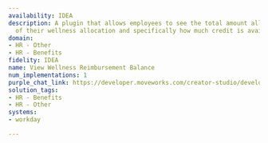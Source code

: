 ```yaml
---
availability: IDEA
description: A plugin that allows employees to see the total amount allocated as part
  of their wellness allocation and specifically how much credit is available.
domain:
- HR - Other
- HR - Benefits
fidelity: IDEA
name: View Wellness Reimbursement Balance
num_implementations: 1
purple_chat_link: https://developer.moveworks.com/creator-studio/developer-tools/purple-chat/?conversation=%7B%22startTimestamp%22%3A%2211%3A43+AM%22%2C%22messages%22%3A%5B%7B%22role%22%3A%22user%22%2C%22parts%22%3A%5B%7B%22richText%22%3A%22Can+you+tell+me+what+the+wellness+reimbursement+policy+is+and+how+much+I+have+left%3F%22%7D%5D%7D%2C%7B%22role%22%3A%22assistant%22%2C%22parts%22%3A%5B%7B%22reasoningSteps%22%3A%5B%7B%22status%22%3A%22success%22%2C%22richText%22%3A%22%3Cp%3E%E2%9C%85+Working+on+%3Cb%3EWellness+Reimbursement+And+How+Much+Left%3C%2Fb%3E+%3Cbr%3E%E2%8F%B3+Calling+Plugin+%3Cb%3EView+Wellness+Reimbursement+Balance%3C%2Fb%3E%3C%2Fp%3E%22%7D%5D%7D%2C%7B%22richText%22%3A%22The+wellness+reimbursement+policy+allows+up+to+%3Cb%3E%242000%3C%2Fb%3E+per+year+for+wellness-related+expenses.+You+have+%3Cb%3E%241234%3C%2Fb%3E+left+for+this+year.+%F0%9F%91%8D+Is+there+anything+else+you%27d+like+to+know%3F%22%7D%5D%7D%5D%7D
solution_tags:
- HR - Benefits
- HR - Other
systems:
- workday

---
```

